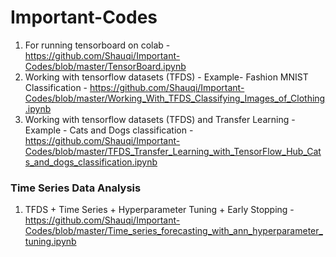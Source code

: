 # Important-Codes
1. For running tensorboard on colab - https://github.com/Shauqi/Important-Codes/blob/master/TensorBoard.ipynb
2. Working with tensorflow datasets (TFDS) - Example- Fashion MNIST Classification - https://github.com/Shauqi/Important-Codes/blob/master/Working_With_TFDS_Classifying_Images_of_Clothing.ipynb
3. Working with tensorflow datasets (TFDS) and Transfer Learning - Example - Cats and Dogs classification - https://github.com/Shauqi/Important-Codes/blob/master/TFDS_Transfer_Learning_with_TensorFlow_Hub_Cats_and_dogs_classification.ipynb

### Time Series Data Analysis
1. TFDS + Time Series + Hyperparameter Tuning + Early Stopping - https://github.com/Shauqi/Important-Codes/blob/master/Time_series_forecasting_with_ann_hyperparameter_tuning.ipynb
